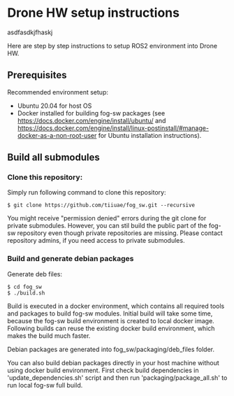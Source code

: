 # Drone HW setup instructions

asdfasdkjfhaskj

Here are step by step instructions to setup ROS2 environment into Drone HW.

## Prerequisites

Recommended environment setup:
- Ubuntu 20.04 for host OS
- Docker installed for building fog-sw packages (see https://docs.docker.com/engine/install/ubuntu/ and https://docs.docker.com/engine/install/linux-postinstall/#manage-docker-as-a-non-root-user for Ubuntu installation instructions).

## Build all submodules

### Clone this repository:

Simply run following command to clone this repository:
```
$ git clone https://github.com/tiiuae/fog_sw.git --recursive
```
You might receive "permission denied" errors during the git clone for private submodules. However, you can stil build the public part of the fog-sw repository even though private repositories are missing. Please contact repository admins, if you need access to private submodules.

### Build and generate debian packages

Generate deb files:
```
$ cd fog_sw
$ ./build.sh
```
Build is executed in a docker environment, which contains all required tools and packages to build fog-sw modules. Initial build will take some time, because the fog-sw build environment is created to local docker image. Following builds can reuse the existing docker build environment, which makes the build much faster.

Debian packages are generated into fog_sw/packaging/deb_files folder.

You can also build debian packages directly in your host machine without using docker build environment. First check build dependencies in 'update_dependencies.sh' script and then run 'packaging/package_all.sh' to run local fog-sw full build.
